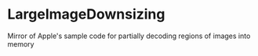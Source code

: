 # LargeImageDownsizing
Mirror of Apple's sample code for partially decoding regions of images into memory
